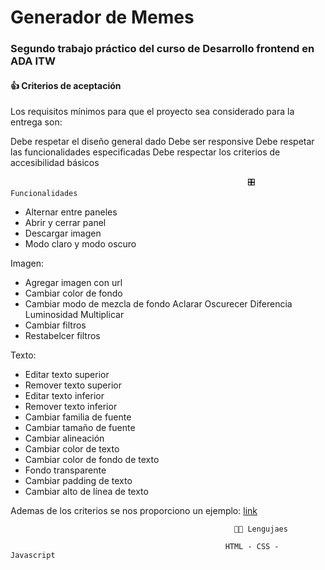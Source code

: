 # Generador de Memes
### Segundo trabajo práctico del curso de Desarrollo frontend en ADA ITW 

#### 👍 Criterios de aceptación
Los requisitos mínimos para que el proyecto sea considerado para la entrega son:

Debe respetar el diseño general dado
Debe ser responsive
Debe respetar las funcionalidades especificadas
Debe respectar los criterios de accesibilidad básicos

                                                         🎛 Funcionalidades
 - Alternar entre paneles
 - Abrir y cerrar panel
 - Descargar imagen
 - Modo claro y modo oscuro

  
Imagen:
 - Agregar imagen con url
 - Cambiar color de fondo
 - Cambiar modo de mezcla de fondo
         Aclarar
         Oscurecer
         Diferencia
         Luminosidad
         Multiplicar
 - Cambiar filtros
 - Restabelcer filtros

Texto:
 - Editar texto superior
 - Remover texto superior
 - Editar texto inferior
 - Remover texto inferior
 - Cambiar familia de fuente
 - Cambiar tamaño de fuente
 - Cambiar alineación
 - Cambiar color de texto
 - Cambiar color de fondo de texto
 - Fondo transparente
 - Cambiar padding de texto 
 - Cambiar alto de línea de texto

Ademas de los criterios se nos proporciono un ejemplo: [link](https://frontend-proyecto-meme.adaitw.org/)

                                                      👩‍💻 Lengujaes 

                                                    HTML - CSS - Javascript



                                                                           
